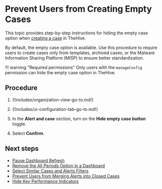 # Prevent Users from Creating Empty Cases

This topic provides step-by-step instructions for hiding the empty case option when [creating a case](../../../analyst-corner/cases/create-a-new-case.md#) in TheHive.

By default, the empty case option is available. Use this procedure to require users to create cases only from templates, archived cases, or the Malware Information Sharing Platform (MISP) to ensure better standardization.

!!! warning "Required permissions"
    Only users with the `manageConfig` permission can hide the empty case option in TheHive.

<h2>Procedure</h2>

1. {!includes/organization-view-go-to.md!}

2. {!includes/ui-configuration-tab-go-to.md!}

3. In the **Alert and case** section, turn on the **Hide empty case button** toggle.

4. Select **Confirm**.

<h2>Next steps</h2>

* [Pause Dashboard Refresh](pause-dashboard-refresh.md)
* [Remove the All Periods Option in a Dashboard](remove-all-periods-option.md)
* [Select Similar Cases and Alerts Filters](select-similar-cases-alerts-filters.md)
* [Prevent Users from Merging Alerts into Closed Cases](prevent-merging-alerts-into-closed-cases.md)
* [Hide Key Performance Indicators](hide-key-performance-indicators.md)
